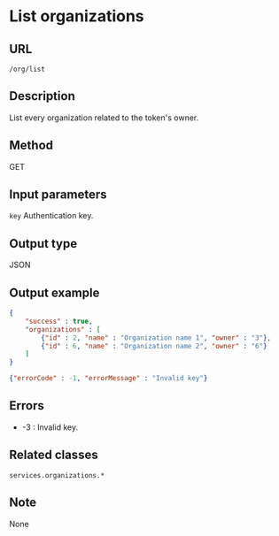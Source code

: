 # List organizations

## URL
```/org/list```

## Description
List every organization related to the token's owner.

## Method
GET

## Input parameters
`key` Authentication key.

## Output type
JSON

## Output example
```JSON
{
    "success" : true,
    "organizations" : [
        {"id" : 2, "name" : "Organization name 1", "owner" : "3"},
        {"id" : 6, "name" : "Organization name 2", "owner" : "6"}
    ]
} 

{"errorCode" : -1, "errorMessage" : "Invalid key"}
```

## Errors
+ -3 : Invalid key.

## Related classes
```services.organizations.*```

## Note
None